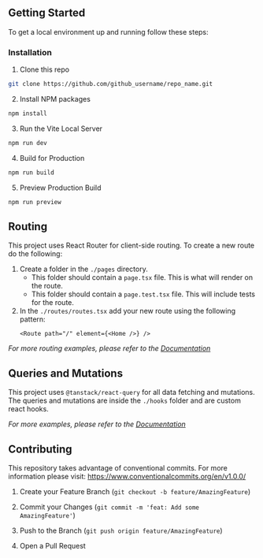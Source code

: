 ## Getting Started

  To get a local environment up and running follow these steps:

### Installation

1. Clone this repo

```sh
git clone https://github.com/github_username/repo_name.git
```

2. Install NPM packages

```sh
npm install
```
3. Run the Vite Local Server

```sh
npm run dev
```

4. Build for Production
```sh
npm run build
```

5. Preview Production Build
```sh
npm run preview
```
<!-- USAGE EXAMPLES -->

## Routing

This project uses React Router for client-side routing. To create a new route do the following:

1. Create a folder in the `./pages` directory.
	* This folder should contain a `page.tsx` file. This is what will render on the route.
	* This folder should contain a `page.test.tsx` file. This will include tests for the route.
2. In the `./routes/routes.tsx` add your new route using the following pattern: 
	```tsx
	<Route path="/" element={<Home />} />
	```
_For more routing examples, please refer to the [Documentation](https://reactrouter.com/en/main)_


## Queries and Mutations
This project uses `@tanstack/react-query` for all data fetching and mutations. The queries and mutations are inside the `./hooks` folder and are custom react hooks.

_For more examples, please refer to the [Documentation](https://tanstack.com/query/latest/docs/react/overview)_


<!-- CONTRIBUTING -->

## Contributing
This repository takes advantage of conventional commits. For more information please visit: https://www.conventionalcommits.org/en/v1.0.0/
1. Create your Feature Branch (`git checkout -b feature/AmazingFeature`)

2. Commit your Changes (`git commit -m 'feat: Add some AmazingFeature'`)

3. Push to the Branch (`git push origin feature/AmazingFeature`)

4. Open a Pull Request